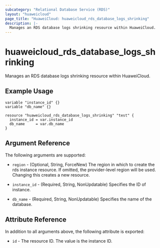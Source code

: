 ```yaml
---
subcategory: "Relational Database Service (RDS)"
layout: "huaweicloud"
page_title: "HuaweiCloud: huaweicloud_rds_database_logs_shrinking"
description: |-
  Manages an RDS database logs shrinking resource within HuaweiCloud.
---
```


# huaweicloud_rds_database_logs_shrinking

Manages an RDS database logs shrinking resource within HuaweiCloud.

## Example Usage

```hcl
variable "instance_id" {}
variable "db_name" {}

resource "huaweicloud_rds_database_logs_shrinking" "test" {
  instance_id = var.instance_id
  db_name     = var.db_name
}
```

## Argument Reference

The following arguments are supported:

* `region` - (Optional, String, ForceNew) The region in which to create the rds instance resource. If omitted, the
  provider-level region will be used. Changing this creates a new resource.

* `instance_id` - (Required, String, NonUpdatable) Specifies the ID of instance.

* `db_name` - (Required, String, NonUpdatable) Specifies the name of the database.

## Attribute Reference

In addition to all arguments above, the following attribute is exported:

* `id` - The resource ID. The value is the instance ID.
